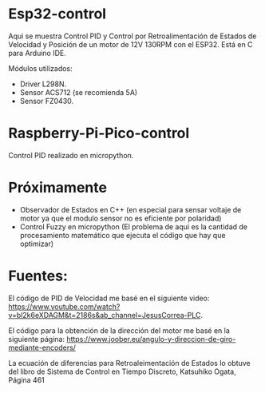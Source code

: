 # Esp32-control

Aqui se muestra Control PID y Control por Retroalimentación de Estados de Velocidad y Posición de un motor de 12V 130RPM  con el ESP32. Está en C para Arduino IDE.

Módulos utilizados:
- Driver L298N.
- Sensor ACS712 (se recomienda 5A)
- Sensor FZ0430.

# Raspberry-Pi-Pico-control

Control PID realizado en micropython. 


# Próximamente
- Observador de Estados en C++ (en especial para sensar voltaje de motor ya que el modulo sensor no es eficiente por polaridad)
- Control Fuzzy en micropython (El problema de aqui es la cantidad de procesamiento matemático que ejecuta el código que hay que optimizar)


# Fuentes:
El código de PID  de Velocidad me basé en el siguiente video: https://www.youtube.com/watch?v=bl2k6eXDAGM&t=2186s&ab_channel=JesusCorrea-PLC.

El código para la obtención de la dirección del motor me basé en la siguiente página: https://www.joober.eu/angulo-y-direccion-de-giro-mediante-encoders/

La ecuación de diferencias para Retroaleimentación de Estados lo obtuve del libro de Sistema de Control en Tiempo Discreto, Katsuhiko Ogata, Página 461 

